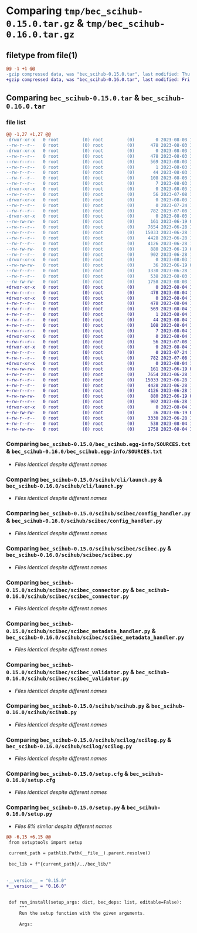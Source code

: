 # Comparing `tmp/bec_scihub-0.15.0.tar.gz` & `tmp/bec_scihub-0.16.0.tar.gz`

## filetype from file(1)

```diff
@@ -1 +1 @@
-gzip compressed data, was "bec_scihub-0.15.0.tar", last modified: Thu Aug  3 19:22:59 2023, max compression
+gzip compressed data, was "bec_scihub-0.16.0.tar", last modified: Fri Aug  4 18:28:16 2023, max compression
```

## Comparing `bec_scihub-0.15.0.tar` & `bec_scihub-0.16.0.tar`

### file list

```diff
@@ -1,27 +1,27 @@
-drwxr-xr-x   0 root         (0) root         (0)        0 2023-08-03 19:22:59.139918 bec_scihub-0.15.0/
--rw-r--r--   0 root         (0) root         (0)      478 2023-08-03 19:22:59.139918 bec_scihub-0.15.0/PKG-INFO
-drwxr-xr-x   0 root         (0) root         (0)        0 2023-08-03 19:22:59.139918 bec_scihub-0.15.0/bec_scihub.egg-info/
--rw-r--r--   0 root         (0) root         (0)      478 2023-08-03 19:22:59.000000 bec_scihub-0.15.0/bec_scihub.egg-info/PKG-INFO
--rw-r--r--   0 root         (0) root         (0)      569 2023-08-03 19:22:59.000000 bec_scihub-0.15.0/bec_scihub.egg-info/SOURCES.txt
--rw-r--r--   0 root         (0) root         (0)        1 2023-08-03 19:22:59.000000 bec_scihub-0.15.0/bec_scihub.egg-info/dependency_links.txt
--rw-r--r--   0 root         (0) root         (0)       44 2023-08-03 19:22:59.000000 bec_scihub-0.15.0/bec_scihub.egg-info/entry_points.txt
--rw-r--r--   0 root         (0) root         (0)      108 2023-08-03 19:22:59.000000 bec_scihub-0.15.0/bec_scihub.egg-info/requires.txt
--rw-r--r--   0 root         (0) root         (0)        7 2023-08-03 19:22:59.000000 bec_scihub-0.15.0/bec_scihub.egg-info/top_level.txt
-drwxr-xr-x   0 root         (0) root         (0)        0 2023-08-03 19:22:59.136918 bec_scihub-0.15.0/scihub/
--rw-r--r--   0 root         (0) root         (0)       56 2023-07-08 15:33:35.000000 bec_scihub-0.15.0/scihub/__init__.py
-drwxr-xr-x   0 root         (0) root         (0)        0 2023-08-03 19:22:59.137918 bec_scihub-0.15.0/scihub/cli/
--rw-r--r--   0 root         (0) root         (0)        0 2023-07-24 15:01:50.000000 bec_scihub-0.15.0/scihub/cli/__init__.py
--rw-r--r--   0 root         (0) root         (0)      782 2023-07-08 15:33:35.000000 bec_scihub-0.15.0/scihub/cli/launch.py
-drwxr-xr-x   0 root         (0) root         (0)        0 2023-08-03 19:22:59.138918 bec_scihub-0.15.0/scihub/scibec/
--rw-rw-rw-   0 root         (0) root         (0)      161 2023-06-19 08:14:59.000000 bec_scihub-0.15.0/scihub/scibec/__init__.py
--rw-r--r--   0 root         (0) root         (0)     7654 2023-06-28 10:41:58.000000 bec_scihub-0.15.0/scihub/scibec/config_handler.py
--rw-r--r--   0 root         (0) root         (0)    15033 2023-06-28 10:41:58.000000 bec_scihub-0.15.0/scihub/scibec/scibec.py
--rw-r--r--   0 root         (0) root         (0)     4428 2023-06-28 10:41:58.000000 bec_scihub-0.15.0/scihub/scibec/scibec_connector.py
--rw-r--r--   0 root         (0) root         (0)     4126 2023-06-28 10:41:58.000000 bec_scihub-0.15.0/scihub/scibec/scibec_metadata_handler.py
--rw-rw-rw-   0 root         (0) root         (0)      880 2023-06-19 08:14:59.000000 bec_scihub-0.15.0/scihub/scibec/scibec_validator.py
--rw-r--r--   0 root         (0) root         (0)      902 2023-06-28 10:41:58.000000 bec_scihub-0.15.0/scihub/scihub.py
-drwxr-xr-x   0 root         (0) root         (0)        0 2023-08-03 19:22:59.138918 bec_scihub-0.15.0/scihub/scilog/
--rw-rw-rw-   0 root         (0) root         (0)       36 2023-06-19 08:14:59.000000 bec_scihub-0.15.0/scihub/scilog/__init__.py
--rw-r--r--   0 root         (0) root         (0)     3330 2023-06-28 10:41:58.000000 bec_scihub-0.15.0/scihub/scilog/scilog.py
--rw-r--r--   0 root         (0) root         (0)      538 2023-08-03 19:22:59.140918 bec_scihub-0.15.0/setup.cfg
--rw-rw-rw-   0 root         (0) root         (0)     1758 2023-08-03 19:22:53.000000 bec_scihub-0.15.0/setup.py
+drwxr-xr-x   0 root         (0) root         (0)        0 2023-08-04 18:28:16.464328 bec_scihub-0.16.0/
+-rw-r--r--   0 root         (0) root         (0)      478 2023-08-04 18:28:16.465328 bec_scihub-0.16.0/PKG-INFO
+drwxr-xr-x   0 root         (0) root         (0)        0 2023-08-04 18:28:16.464328 bec_scihub-0.16.0/bec_scihub.egg-info/
+-rw-r--r--   0 root         (0) root         (0)      478 2023-08-04 18:28:16.000000 bec_scihub-0.16.0/bec_scihub.egg-info/PKG-INFO
+-rw-r--r--   0 root         (0) root         (0)      569 2023-08-04 18:28:16.000000 bec_scihub-0.16.0/bec_scihub.egg-info/SOURCES.txt
+-rw-r--r--   0 root         (0) root         (0)        1 2023-08-04 18:28:16.000000 bec_scihub-0.16.0/bec_scihub.egg-info/dependency_links.txt
+-rw-r--r--   0 root         (0) root         (0)       44 2023-08-04 18:28:16.000000 bec_scihub-0.16.0/bec_scihub.egg-info/entry_points.txt
+-rw-r--r--   0 root         (0) root         (0)      108 2023-08-04 18:28:16.000000 bec_scihub-0.16.0/bec_scihub.egg-info/requires.txt
+-rw-r--r--   0 root         (0) root         (0)        7 2023-08-04 18:28:16.000000 bec_scihub-0.16.0/bec_scihub.egg-info/top_level.txt
+drwxr-xr-x   0 root         (0) root         (0)        0 2023-08-04 18:28:16.462328 bec_scihub-0.16.0/scihub/
+-rw-r--r--   0 root         (0) root         (0)       56 2023-07-08 15:33:35.000000 bec_scihub-0.16.0/scihub/__init__.py
+drwxr-xr-x   0 root         (0) root         (0)        0 2023-08-04 18:28:16.462328 bec_scihub-0.16.0/scihub/cli/
+-rw-r--r--   0 root         (0) root         (0)        0 2023-07-24 15:01:50.000000 bec_scihub-0.16.0/scihub/cli/__init__.py
+-rw-r--r--   0 root         (0) root         (0)      782 2023-07-08 15:33:35.000000 bec_scihub-0.16.0/scihub/cli/launch.py
+drwxr-xr-x   0 root         (0) root         (0)        0 2023-08-04 18:28:16.463328 bec_scihub-0.16.0/scihub/scibec/
+-rw-rw-rw-   0 root         (0) root         (0)      161 2023-06-19 08:14:59.000000 bec_scihub-0.16.0/scihub/scibec/__init__.py
+-rw-r--r--   0 root         (0) root         (0)     7654 2023-06-28 10:41:58.000000 bec_scihub-0.16.0/scihub/scibec/config_handler.py
+-rw-r--r--   0 root         (0) root         (0)    15033 2023-06-28 10:41:58.000000 bec_scihub-0.16.0/scihub/scibec/scibec.py
+-rw-r--r--   0 root         (0) root         (0)     4428 2023-06-28 10:41:58.000000 bec_scihub-0.16.0/scihub/scibec/scibec_connector.py
+-rw-r--r--   0 root         (0) root         (0)     4126 2023-06-28 10:41:58.000000 bec_scihub-0.16.0/scihub/scibec/scibec_metadata_handler.py
+-rw-rw-rw-   0 root         (0) root         (0)      880 2023-06-19 08:14:59.000000 bec_scihub-0.16.0/scihub/scibec/scibec_validator.py
+-rw-r--r--   0 root         (0) root         (0)      902 2023-06-28 10:41:58.000000 bec_scihub-0.16.0/scihub/scihub.py
+drwxr-xr-x   0 root         (0) root         (0)        0 2023-08-04 18:28:16.463328 bec_scihub-0.16.0/scihub/scilog/
+-rw-rw-rw-   0 root         (0) root         (0)       36 2023-06-19 08:14:59.000000 bec_scihub-0.16.0/scihub/scilog/__init__.py
+-rw-r--r--   0 root         (0) root         (0)     3330 2023-06-28 10:41:58.000000 bec_scihub-0.16.0/scihub/scilog/scilog.py
+-rw-r--r--   0 root         (0) root         (0)      538 2023-08-04 18:28:16.465328 bec_scihub-0.16.0/setup.cfg
+-rw-rw-rw-   0 root         (0) root         (0)     1758 2023-08-04 18:28:09.000000 bec_scihub-0.16.0/setup.py
```

### Comparing `bec_scihub-0.15.0/bec_scihub.egg-info/SOURCES.txt` & `bec_scihub-0.16.0/bec_scihub.egg-info/SOURCES.txt`

 * *Files identical despite different names*

### Comparing `bec_scihub-0.15.0/scihub/cli/launch.py` & `bec_scihub-0.16.0/scihub/cli/launch.py`

 * *Files identical despite different names*

### Comparing `bec_scihub-0.15.0/scihub/scibec/config_handler.py` & `bec_scihub-0.16.0/scihub/scibec/config_handler.py`

 * *Files identical despite different names*

### Comparing `bec_scihub-0.15.0/scihub/scibec/scibec.py` & `bec_scihub-0.16.0/scihub/scibec/scibec.py`

 * *Files identical despite different names*

### Comparing `bec_scihub-0.15.0/scihub/scibec/scibec_connector.py` & `bec_scihub-0.16.0/scihub/scibec/scibec_connector.py`

 * *Files identical despite different names*

### Comparing `bec_scihub-0.15.0/scihub/scibec/scibec_metadata_handler.py` & `bec_scihub-0.16.0/scihub/scibec/scibec_metadata_handler.py`

 * *Files identical despite different names*

### Comparing `bec_scihub-0.15.0/scihub/scibec/scibec_validator.py` & `bec_scihub-0.16.0/scihub/scibec/scibec_validator.py`

 * *Files identical despite different names*

### Comparing `bec_scihub-0.15.0/scihub/scihub.py` & `bec_scihub-0.16.0/scihub/scihub.py`

 * *Files identical despite different names*

### Comparing `bec_scihub-0.15.0/scihub/scilog/scilog.py` & `bec_scihub-0.16.0/scihub/scilog/scilog.py`

 * *Files identical despite different names*

### Comparing `bec_scihub-0.15.0/setup.cfg` & `bec_scihub-0.16.0/setup.cfg`

 * *Files identical despite different names*

### Comparing `bec_scihub-0.15.0/setup.py` & `bec_scihub-0.16.0/setup.py`

 * *Files 8% similar despite different names*

```diff
@@ -6,15 +6,15 @@
 from setuptools import setup
 
 current_path = pathlib.Path(__file__).parent.resolve()
 
 bec_lib = f"{current_path}/../bec_lib/"
 
 
-__version__ = "0.15.0"
+__version__ = "0.16.0"
 
 
 def run_install(setup_args: dict, bec_deps: list, editable=False):
     """
     Run the setup function with the given arguments.
 
     Args:
```

